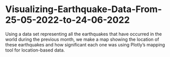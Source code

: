 # Visualizing-Earthquake-Data-From-25-05-2022-to-24-06-2022
Using a data set representing all the earthquakes
that have occurred in the world during the previous month, we 
make a map showing the location of these earthquakes and how significant
each one was using Plotly’s mapping tool for
location-based data.
